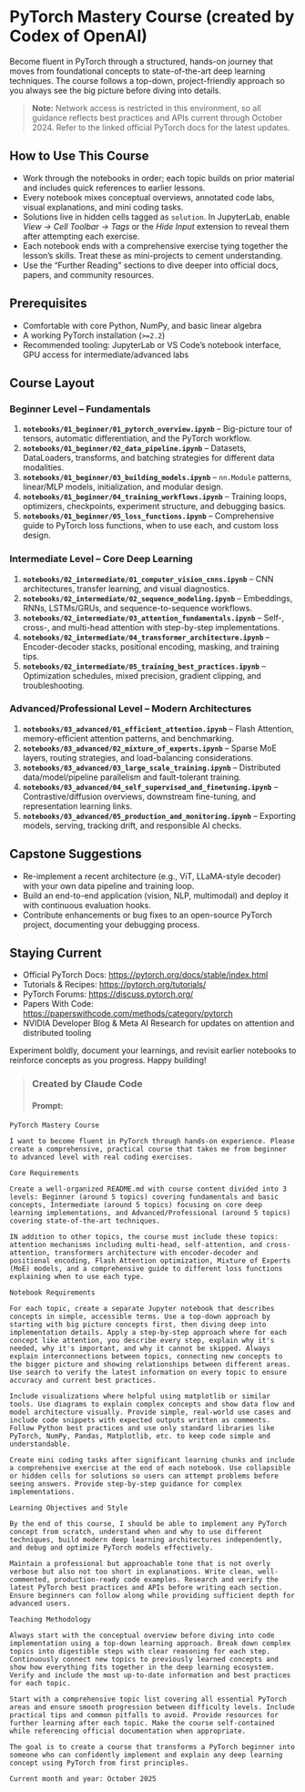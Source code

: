 # PyTorch Mastery Course (created by Codex of OpenAI)

Become fluent in PyTorch through a structured, hands-on journey that moves from foundational concepts to state-of-the-art deep learning techniques. The course follows a top-down, project-friendly approach so you always see the big picture before diving into details.

> **Note:** Network access is restricted in this environment, so all guidance reflects best practices and APIs current through October 2024. Refer to the linked official PyTorch docs for the latest updates.

## How to Use This Course
- Work through the notebooks in order; each topic builds on prior material and includes quick references to earlier lessons.
- Every notebook mixes conceptual overviews, annotated code labs, visual explanations, and mini coding tasks.
- Solutions live in hidden cells tagged as `solution`. In JupyterLab, enable *View → Cell Toolbar → Tags* or the *Hide Input* extension to reveal them after attempting each exercise.
- Each notebook ends with a comprehensive exercise tying together the lesson’s skills. Treat these as mini-projects to cement understanding.
- Use the “Further Reading” sections to dive deeper into official docs, papers, and community resources.

## Prerequisites
- Comfortable with core Python, NumPy, and basic linear algebra
- A working PyTorch installation (`>=2.2`)
- Recommended tooling: JupyterLab or VS Code’s notebook interface, GPU access for intermediate/advanced labs

## Course Layout

### Beginner Level – Fundamentals
1. **`notebooks/01_beginner/01_pytorch_overview.ipynb`** – Big-picture tour of tensors, automatic differentiation, and the PyTorch workflow.
2. **`notebooks/01_beginner/02_data_pipeline.ipynb`** – Datasets, DataLoaders, transforms, and batching strategies for different data modalities.
3. **`notebooks/01_beginner/03_building_models.ipynb`** – `nn.Module` patterns, linear/MLP models, initialization, and modular design.
4. **`notebooks/01_beginner/04_training_workflows.ipynb`** – Training loops, optimizers, checkpoints, experiment structure, and debugging basics.
5. **`notebooks/01_beginner/05_loss_functions.ipynb`** – Comprehensive guide to PyTorch loss functions, when to use each, and custom loss design.

### Intermediate Level – Core Deep Learning
1. **`notebooks/02_intermediate/01_computer_vision_cnns.ipynb`** – CNN architectures, transfer learning, and visual diagnostics.
2. **`notebooks/02_intermediate/02_sequence_modeling.ipynb`** – Embeddings, RNNs, LSTMs/GRUs, and sequence-to-sequence workflows.
3. **`notebooks/02_intermediate/03_attention_fundamentals.ipynb`** – Self-, cross-, and multi-head attention with step-by-step implementations.
4. **`notebooks/02_intermediate/04_transformer_architecture.ipynb`** – Encoder-decoder stacks, positional encoding, masking, and training tips.
5. **`notebooks/02_intermediate/05_training_best_practices.ipynb`** – Optimization schedules, mixed precision, gradient clipping, and troubleshooting.

### Advanced/Professional Level – Modern Architectures
1. **`notebooks/03_advanced/01_efficient_attention.ipynb`** – Flash Attention, memory-efficient attention patterns, and benchmarking.
2. **`notebooks/03_advanced/02_mixture_of_experts.ipynb`** – Sparse MoE layers, routing strategies, and load-balancing considerations.
3. **`notebooks/03_advanced/03_large_scale_training.ipynb`** – Distributed data/model/pipeline parallelism and fault-tolerant training.
4. **`notebooks/03_advanced/04_self_supervised_and_finetuning.ipynb`** – Contrastive/diffusion overviews, downstream fine-tuning, and representation learning links.
5. **`notebooks/03_advanced/05_production_and_monitoring.ipynb`** – Exporting models, serving, tracking drift, and responsible AI checks.

## Capstone Suggestions
- Re-implement a recent architecture (e.g., ViT, LLaMA-style decoder) with your own data pipeline and training loop.
- Build an end-to-end application (vision, NLP, multimodal) and deploy it with continuous evaluation hooks.
- Contribute enhancements or bug fixes to an open-source PyTorch project, documenting your debugging process.

## Staying Current
- Official PyTorch Docs: <https://pytorch.org/docs/stable/index.html>
- Tutorials & Recipes: <https://pytorch.org/tutorials/>
- PyTorch Forums: <https://discuss.pytorch.org/>
- Papers With Code: <https://paperswithcode.com/methods/category/pytorch>
- NVIDIA Developer Blog & Meta AI Research for updates on attention and distributed tooling

Experiment boldly, document your learnings, and revisit earlier notebooks to reinforce concepts as you progress. Happy building!

> ### Created by Claude Code
> 
> #### Prompt:

```text
PyTorch Mastery Course

I want to become fluent in PyTorch through hands-on experience. Please create a comprehensive, practical course that takes me from beginner to advanced level with real coding exercises.

Core Requirements

Create a well-organized README.md with course content divided into 3 levels: Beginner (around 5 topics) covering fundamentals and basic concepts, Intermediate (around 5 topics) focusing on core deep learning implementations, and Advanced/Professional (around 5 topics) covering state-of-the-art techniques.

IN addition to other topics, the course must include these topics: attention mechanisms including multi-head, self-attention, and cross-attention, transformers architecture with encoder-decoder and positional encoding, Flash Attention optimization, Mixture of Experts (MoE) models, and a comprehensive guide to different loss functions explaining when to use each type.

Notebook Requirements

For each topic, create a separate Jupyter notebook that describes concepts in simple, accessible terms. Use a top-down approach by starting with big picture concepts first, then diving deep into implementation details. Apply a step-by-step approach where for each concept like attention, you describe every step, explain why it's needed, why it's important, and why it cannot be skipped. Always explain interconnections between topics, connecting new concepts to the bigger picture and showing relationships between different areas. Use search to verify the latest information on every topic to ensure accuracy and current best practices.

Include visualizations where helpful using matplotlib or similar tools. Use diagrams to explain complex concepts and show data flow and model architecture visually. Provide simple, real-world use cases and include code snippets with expected outputs written as comments. Follow Python best practices and use only standard libraries like PyTorch, NumPy, Pandas, Matplotlib, etc. to keep code simple and understandable.

Create mini coding tasks after significant learning chunks and include a comprehensive exercise at the end of each notebook. Use collapsible or hidden cells for solutions so users can attempt problems before seeing answers. Provide step-by-step guidance for complex implementations.

Learning Objectives and Style

By the end of this course, I should be able to implement any PyTorch concept from scratch, understand when and why to use different techniques, build modern deep learning architectures independently, and debug and optimize PyTorch models effectively.

Maintain a professional but approachable tone that is not overly verbose but also not too short in explanations. Write clean, well-commented, production-ready code examples. Research and verify the latest PyTorch best practices and APIs before writing each section. Ensure beginners can follow along while providing sufficient depth for advanced users.

Teaching Methodology

Always start with the conceptual overview before diving into code implementation using a top-down learning approach. Break down complex topics into digestible steps with clear reasoning for each step. Continuously connect new topics to previously learned concepts and show how everything fits together in the deep learning ecosystem. Verify and include the most up-to-date information and best practices for each topic.

Start with a comprehensive topic list covering all essential PyTorch areas and ensure smooth progression between difficulty levels. Include practical tips and common pitfalls to avoid. Provide resources for further learning after each topic. Make the course self-contained while referencing official documentation when appropriate.

The goal is to create a course that transforms a PyTorch beginner into someone who can confidently implement and explain any deep learning concept using PyTorch from first principles.

Current month and year: October 2025

```